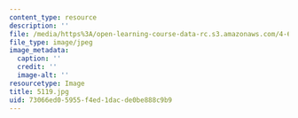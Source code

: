 ```yaml
---
content_type: resource
description: ''
file: /media/https%3A/open-learning-course-data-rc.s3.amazonaws.com/4-614-religious-architecture-and-islamic-cultures-fall-2002/73066ed05955f4ed1dacde0be888c9b9_5119.jpg
file_type: image/jpeg
image_metadata:
  caption: ''
  credit: ''
  image-alt: ''
resourcetype: Image
title: 5119.jpg
uid: 73066ed0-5955-f4ed-1dac-de0be888c9b9
---
```

